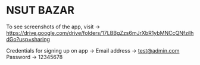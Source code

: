 # NSUT BAZAR

To see screenshots of the app, visit -> https://drive.google.com/drive/folders/17LBBgZzs6mJrXbR1ybMNCcQNfzilhdGo?usp=sharing

Credentials for signing up on app ->
Email address -> test@admin.com
Password -> 12345678
